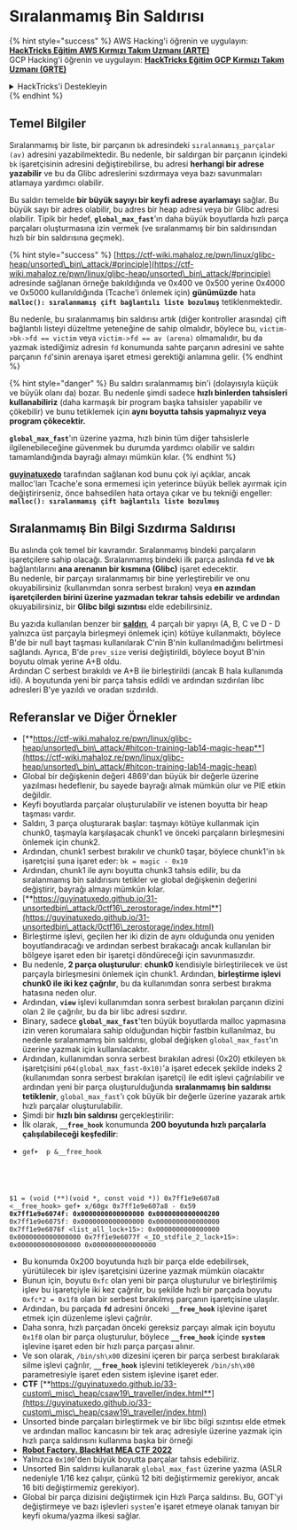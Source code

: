 # Sıralanmamış Bin Saldırısı

{% hint style="success" %}
AWS Hacking'i öğrenin ve uygulayın:<img src="/.gitbook/assets/arte.png" alt="" data-size="line">[**HackTricks Eğitim AWS Kırmızı Takım Uzmanı (ARTE)**](https://training.hacktricks.xyz/courses/arte)<img src="/.gitbook/assets/arte.png" alt="" data-size="line">\
GCP Hacking'i öğrenin ve uygulayın: <img src="/.gitbook/assets/grte.png" alt="" data-size="line">[**HackTricks Eğitim GCP Kırmızı Takım Uzmanı (GRTE)**<img src="/.gitbook/assets/grte.png" alt="" data-size="line">](https://training.hacktricks.xyz/courses/grte)

<details>

<summary>HackTricks'i Destekleyin</summary>

* [**Abonelik planlarını**](https://github.com/sponsors/carlospolop) kontrol edin!
* 💬 [**Discord grubuna**](https://discord.gg/hRep4RUj7f) katılın veya [**telegram grubuna**](https://t.me/peass) katılın veya bizi **Twitter** 🐦 [**@hacktricks\_live**](https://twitter.com/hacktricks\_live)** takip edin.**
* **Hacking püf noktalarını paylaşarak** [**HackTricks**](https://github.com/carlospolop/hacktricks) ve [**HackTricks Cloud**](https://github.com/carlospolop/hacktricks-cloud) github depolarına PR göndererek katkıda bulunun.

</details>
{% endhint %}

## Temel Bilgiler

Sıralanmamış bir liste, bir parçanın `bk` adresindeki `sıralanmamış_parçalar (av)` adresini yazabilmektedir. Bu nedenle, bir saldırgan bir parçanın içindeki `bk` işaretçisinin adresini değiştirebilirse, bu adresi **herhangi bir adrese yazabilir** ve bu da Glibc adreslerini sızdırmaya veya bazı savunmaları atlamaya yardımcı olabilir.

Bu saldırı temelde **bir büyük sayıyı bir keyfi adrese ayarlamayı** sağlar. Bu büyük sayı bir adres olabilir, bu adres bir heap adresi veya bir Glibc adresi olabilir. Tipik bir hedef, **`global_max_fast`**'ın daha büyük boyutlarda hızlı parça parçaları oluşturmasına izin vermek (ve sıralanmamış bir bin saldırısından hızlı bir bin saldırısına geçmek).

{% hint style="success" %}
[https://ctf-wiki.mahaloz.re/pwn/linux/glibc-heap/unsorted\_bin\_attack/#principle](https://ctf-wiki.mahaloz.re/pwn/linux/glibc-heap/unsorted\_bin\_attack/#principle) adresinde sağlanan örneğe bakıldığında ve 0x400 ve 0x500 yerine 0x4000 ve 0x5000 kullanıldığında (Tcache'i önlemek için) **günümüzde** hata **`malloc(): sıralanmamış çift bağlantılı liste bozulmuş`** tetiklenmektedir.

Bu nedenle, bu sıralanmamış bin saldırısı artık (diğer kontroller arasında) çift bağlantılı listeyi düzeltme yeteneğine de sahip olmalıdır, böylece bu, `victim->bk->fd == victim` veya `victim->fd == av (arena)` olmamalıdır, bu da yazmak istediğimiz adresin `fd` konumunda sahte parçanın adresini ve sahte parçanın `fd`'sinin arenaya işaret etmesi gerektiği anlamına gelir.
{% endhint %}

{% hint style="danger" %}
Bu saldırı sıralanmamış bin'i (dolayısıyla küçük ve büyük olanı da) bozar. Bu nedenle şimdi sadece **hızlı binlerden tahsisleri kullanabiliriz** (daha karmaşık bir program başka tahsisler yapabilir ve çökebilir) ve bunu tetiklemek için **aynı boyutta tahsis yapmalıyız veya program çökecektir.**

**`global_max_fast`**'ın üzerine yazma, hızlı binin tüm diğer tahsislerle ilgilenebileceğine güvenmek bu durumda yardımcı olabilir ve saldırı tamamlandığında bayrağı almayı mümkün kılar.
{% endhint %}

[**guyinatuxedo**](https://guyinatuxedo.github.io/31-unsortedbin\_attack/unsorted\_explanation/index.html) tarafından sağlanan kod bunu çok iyi açıklar, ancak malloc'ları Tcache'e sona ermemesi için yeterince büyük bellek ayırmak için değiştirirseniz, önce bahsedilen hata ortaya çıkar ve bu tekniği engeller: **`malloc(): sıralanmamış çift bağlantılı liste bozulmuş`**

## Sıralanmamış Bin Bilgi Sızdırma Saldırısı

Bu aslında çok temel bir kavramdır. Sıralanmamış bindeki parçaların işaretçilere sahip olacağı. Sıralanmamış bindeki ilk parça aslında **`fd`** ve **`bk`** bağlantılarını **ana arenanın bir kısmına (Glibc)** işaret edecektir.\
Bu nedenle, bir parçayı sıralanmamış bir bine yerleştirebilir ve onu okuyabilirsiniz (kullanımdan sonra serbest bırakın) veya **en azından işaretçilerden birini üzerine yazmadan tekrar tahsis edebilir ve ardından** okuyabilirsiniz, bir **Glibc bilgi sızıntısı** elde edebilirsiniz.

Bu yazıda kullanılan benzer bir [**saldırı**](https://guyinatuxedo.github.io/33-custom\_misc\_heap/csaw18\_alienVSsamurai/index.html), 4 parçalı bir yapıyı (A, B, C ve D - D yalnızca üst parçayla birleşmeyi önlemek için) kötüye kullanmaktı, böylece B'de bir null bayt taşması kullanılarak C'nin B'nin kullanılmadığını belirtmesi sağlandı. Ayrıca, B'de `prev_size` verisi değiştirildi, böylece boyut B'nin boyutu olmak yerine A+B oldu.\
Ardından C serbest bırakıldı ve A+B ile birleştirildi (ancak B hala kullanımda idi). A boyutunda yeni bir parça tahsis edildi ve ardından sızdırılan libc adresleri B'ye yazıldı ve oradan sızdırıldı.

## Referanslar ve Diğer Örnekler

* [**https://ctf-wiki.mahaloz.re/pwn/linux/glibc-heap/unsorted\_bin\_attack/#hitcon-training-lab14-magic-heap**](https://ctf-wiki.mahaloz.re/pwn/linux/glibc-heap/unsorted\_bin\_attack/#hitcon-training-lab14-magic-heap)
* Global bir değişkenin değeri 4869'dan büyük bir değerle üzerine yazılması hedeflenir, bu sayede bayrağı almak mümkün olur ve PIE etkin değildir.
* Keyfi boyutlarda parçalar oluşturulabilir ve istenen boyutta bir heap taşması vardır.
* Saldırı, 3 parça oluşturarak başlar: taşmayı kötüye kullanmak için chunk0, taşmayla karşılaşacak chunk1 ve önceki parçaların birleşmesini önlemek için chunk2.
* Ardından, chunk1 serbest bırakılır ve chunk0 taşar, böylece chunk1'in `bk` işaretçisi şuna işaret eder: `bk = magic - 0x10`
* Ardından, chunk1 ile aynı boyutta chunk3 tahsis edilir, bu da sıralanmamış bin saldırısını tetikler ve global değişkenin değerini değiştirir, bayrağı almayı mümkün kılar.
* [**https://guyinatuxedo.github.io/31-unsortedbin\_attack/0ctf16\_zerostorage/index.html**](https://guyinatuxedo.github.io/31-unsortedbin\_attack/0ctf16\_zerostorage/index.html)
* Birleştirme işlevi, geçilen her iki dizin de aynı olduğunda onu yeniden boyutlandıracağı ve ardından serbest bırakacağı ancak kullanılan bir bölgeye işaret eden bir işaretçi döndüreceği için savunmasızdır.
* Bu nedenle, **2 parça oluşturulur**: **chunk0** kendisiyle birleştirilecek ve üst parçayla birleşmesini önlemek için chunk1. Ardından, **birleştirme işlevi chunk0 ile iki kez çağrılır**, bu da kullanımdan sonra serbest bırakma hatasına neden olur.
* Ardından, **`view`** işlevi kullanımdan sonra serbest bırakılan parçanın dizini olan 2 ile çağrılır, bu da bir libc adresi sızdırır.
* Binary, sadece **`global_max_fast`**'ten büyük boyutlarda malloc yapmasına izin veren korumalara sahip olduğundan hiçbir fastbin kullanılmaz, bu nedenle sıralanmamış bin saldırısı, global değişken `global_max_fast`'ın üzerine yazmak için kullanılacaktır.
* Ardından, kullanımdan sonra serbest bırakılan adresi (0x20) etkileyen `bk` işaretçisini `p64(global_max_fast-0x10)`'a işaret edecek şekilde indeks 2 (kullanımdan sonra serbest bırakılan işaretçi) ile edit işlevi çağrılabilir ve ardından yeni bir parça oluşturulduğunda **sıralanmamış bin saldırısı tetiklenir**, `global_max_fast`'ı çok büyük bir değerle üzerine yazarak artık hızlı parçalar oluşturulabilir.
* Şimdi bir **hızlı bin saldırısı** gerçekleştirilir:
* İlk olarak, **`__free_hook`** konumunda **200 boyutunda hızlı parçalarla çalışılabileceği keşfedilir**:
* <pre class="language-c"><code class="lang-c">gef➤  p &#x26;__free_hook
$1 = (void (**)(void *, const void *)) 0x7ff1e9e607a8 &#x3C;__free_hook>
gef➤  x/60gx 0x7ff1e9e607a8 - 0x59
<strong>0x7ff1e9e6074f: 0x0000000000000000      0x0000000000000200
</strong>0x7ff1e9e6075f: 0x0000000000000000      0x0000000000000000
0x7ff1e9e6076f &#x3C;list_all_lock+15>:      0x0000000000000000      0x0000000000000000
0x7ff1e9e6077f &#x3C;_IO_stdfile_2_lock+15>: 0x0000000000000000      0x0000000000000000
</code></pre>
* Bu konumda 0x200 boyutunda hızlı bir parça elde edebilirsek, yürütülecek bir işlev işaretçisini üzerine yazmak mümkün olacaktır
* Bunun için, boyutu `0xfc` olan yeni bir parça oluşturulur ve birleştirilmiş işlev bu işaretçiyle iki kez çağrılır, bu şekilde hızlı bir parçada boyutu `0xfc*2 = 0x1f8` olan bir serbest bırakılmış parçanın işaretçisine ulaşılır.
* Ardından, bu parçada **`fd`** adresini önceki **`__free_hook`** işlevine işaret etmek için düzenleme işlevi çağrılır.
* Daha sonra, hızlı parçadan önceki gereksiz parçayı almak için boyutu `0x1f8` olan bir parça oluşturulur, böylece **`__free_hook`** içinde **`system`** işlevine işaret eden bir hızlı parça parçası alınır.
* Ve son olarak, `/bin/sh\x00` dizesini içeren bir parça serbest bırakılarak silme işlevi çağrılır, **`__free_hook`** işlevini tetikleyerek `/bin/sh\x00` parametresiyle işaret eden sistem işlevine işaret eder.
* **CTF** [**https://guyinatuxedo.github.io/33-custom\_misc\_heap/csaw19\_traveller/index.html**](https://guyinatuxedo.github.io/33-custom\_misc\_heap/csaw19\_traveller/index.html)
* Unsorted binde parçaları birleştirmek ve bir libc bilgi sızıntısı elde etmek ve ardından malloc kancasını bir tek araç adresiyle üzerine yazmak için hızlı parça saldırısını kullanma başka bir örneği
* [**Robot Factory. BlackHat MEA CTF 2022**](https://7rocky.github.io/en/ctf/other/blackhat-ctf/robot-factory/)
* Yalnızca `0x100`'den büyük boyutta parçalar tahsis edebiliriz.
* Unsorted Bin saldırısı kullanarak `global_max_fast` üzerine yazma (ASLR nedeniyle 1/16 kez çalışır, çünkü 12 biti değiştirmemiz gerekiyor, ancak 16 biti değiştirmemiz gerekiyor).
* Global bir parça dizisini değiştirmek için Hızlı Parça saldırısı. Bu, GOT'yi değiştirmeye ve bazı işlevleri `system`'e işaret etmeye olanak tanıyan bir keyfi okuma/yazma ilkesi sağlar.

